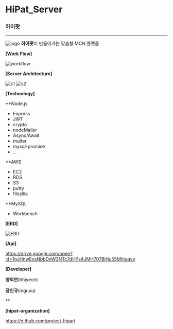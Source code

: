 # HiPat_Server

### 하이팟

***
![logo](https://user-images.githubusercontent.com/49789734/61121805-19d9ad80-a4db-11e9-90d9-a4dff809c1fe.png)
**하이팟**이 만들어가는 맞춤형 MCN 플랫폼



**[Work Flow]**

![workflow](https://user-images.githubusercontent.com/49789734/61121809-19d9ad80-a4db-11e9-9398-178a5daa347b.png)

**[Server Architecture]**

![s1](https://user-images.githubusercontent.com/49789734/61121806-19d9ad80-a4db-11e9-99cd-d8787c870ac8.png)
![s2](https://user-images.githubusercontent.com/49789734/61121807-19d9ad80-a4db-11e9-8c43-6436e1077993.png)

**[Technology]**

**Node.js

- Express
- JWT 
- crypto 
- nodeMailer
- Async/Await
- multer
- mysql-promise
- ..

**AWS

- EC2
- RDS
- S3
- putty
- filezilla

**MySQL

- Workbench


**[ERD]**

![ERD](https://user-images.githubusercontent.com/49789734/61121804-19411700-a4db-11e9-9657-9deb37575077.png)

**[Api]**

https://drive.google.com/open?id=1gJHnwEysNbbDnW3NTc7dHPs4JMH707BiHu55Mhiuqvo


**[Developer]**

**양희연**(hhiyeon)

**장인규**(inguuu)

**

**[hipat-organization]**

https://github.com/project-hipart
